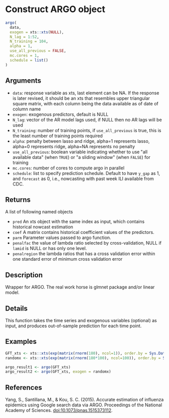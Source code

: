 # Construct ARGO object

```r
argo(
  data,
  exogen = xts::xts(NULL),
  N_lag = 1:52,
  N_training = 104,
  alpha = 1,
  use_all_previous = FALSE,
  mc.cores = 1,
  schedule = list()
)
```

## Arguments

- `data`: response variable as xts, last element can be NA. If the response is later revised, it should be an xts that resembles upper triangular square matrix, with each column being the data available as of date of column name
- `exogen`: exogenous predictors, default is NULL
- `N_lag`: vector of the AR model lags used, if NULL then no AR lags will be used
- `N_training`: number of training points, if `use_all_previous` is true, this is the least number of training points required
- `alpha`: penalty between lasso and ridge, alpha=1 represents lasso, alpha=0 represents ridge, alpha=NA represents no penalty
- `use_all_previous`: boolean variable indicating whether to use "all available data" (when `TRUE`) or "a sliding window" (when `FALSE`) for training
- `mc.cores`: number of cores to compute argo in parallel
- `schedule`: list to specify prediction schedule. Default to have `y_gap` as 1, and `forecast` as 0, i.e., nowcasting with past week ILI available from CDC.

## Returns

A list of following named objects

 * `pred` An xts object with the same index as input, which contains historical nowcast estimation
 * `coef` A matrix contains historical coefficient values of the predictors.
 * `parm` Parameter values passed to argo function.
 * `penalfac` the value of lambda ratio selected by cross-validation, NULL if `lamid` is NULL or has only one level.
 * `penalregion` the lambda ratios that has a cross validation error within one standard error of minimum cross validation error

## Description

Wrapper for ARGO. The real work horse is glmnet package and/or linear model.

## Details

This function takes the time series and exogenous variables (optional) as input, and produces out-of-sample prediction for each time point.

## Examples

```r
GFT_xts <- xts::xts(exp(matrix(rnorm(180), ncol=1)), order.by = Sys.Date() - (180:1))
randomx <- xts::xts(exp(matrix(rnorm(180*100), ncol=100)), order.by = Sys.Date() - (180:1))

argo_result1 <- argo(GFT_xts)
argo_result2 <- argo(GFT_xts, exogen = randomx)
```

## References

Yang, S., Santillana, M., & Kou, S. C. (2015). Accurate estimation of influenza epidemics using Google search data via ARGO. Proceedings of the National Academy of Sciences. <doi:10.1073/pnas.1515373112>.



